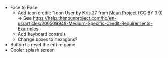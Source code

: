 - Face to Face
  - Add icon credit: "Icon User by Kris.27 from <a href="https://thenounproject.com/browse/icons/term/user/" target="_blank" title="User Icons">Noun Project</a> (CC BY 3.0) => See https://help.thenounproject.com/hc/en-us/articles/200509948-Medium-Specific-Credit-Requirements-Examples
  - Add keyboard controls
  - Change boxes to hexagons?
- Button to reset the entire game
- Cooler splash screen
